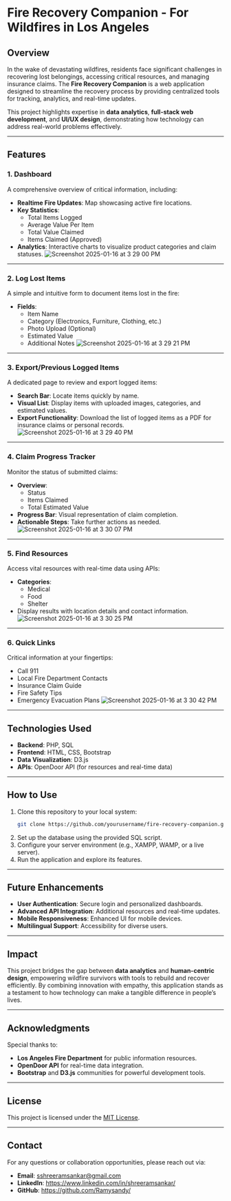 # Fire Recovery Companion - For Wildfires in Los Angeles 

## Overview
In the wake of devastating wildfires, residents face significant challenges in recovering lost belongings, accessing critical resources, and managing insurance claims. The **Fire Recovery Companion** is a web application designed to streamline the recovery process by providing centralized tools for tracking, analytics, and real-time updates.

This project highlights expertise in **data analytics**, **full-stack web development**, and **UI/UX design**, demonstrating how technology can address real-world problems effectively.

---

## Features

### 1. **Dashboard**
A comprehensive overview of critical information, including:
- **Realtime Fire Updates**: Map showcasing active fire locations.
- **Key Statistics**:
  - Total Items Logged
  - Average Value Per Item
  - Total Value Claimed
  - Items Claimed (Approved)
- **Analytics**: Interactive charts to visualize product categories and claim statuses.
![Screenshot 2025-01-16 at 3 29 00 PM](https://github.com/user-attachments/assets/335fd968-fb15-4ea7-9568-a627dcbe9e29)

---

### 2. **Log Lost Items**
A simple and intuitive form to document items lost in the fire:
- **Fields**:
  - Item Name
  - Category (Electronics, Furniture, Clothing, etc.)
  - Photo Upload (Optional)
  - Estimated Value
  - Additional Notes
![Screenshot 2025-01-16 at 3 29 21 PM](https://github.com/user-attachments/assets/572d705d-0d3f-4908-a2ed-808ea4668e83)

---

### 3. **Export/Previous Logged Items**
A dedicated page to review and export logged items:
- **Search Bar**: Locate items quickly by name.
- **Visual List**: Display items with uploaded images, categories, and estimated values.
- **Export Functionality**: Download the list of logged items as a PDF for insurance claims or personal records.
![Screenshot 2025-01-16 at 3 29 40 PM](https://github.com/user-attachments/assets/29a65d1c-e6ea-4d92-b5dd-b4a9c67cde73)

---

### 4. **Claim Progress Tracker**
Monitor the status of submitted claims:
- **Overview**:
  - Status
  - Items Claimed
  - Total Estimated Value
- **Progress Bar**: Visual representation of claim completion.
- **Actionable Steps**: Take further actions as needed.
![Screenshot 2025-01-16 at 3 30 07 PM](https://github.com/user-attachments/assets/5c8e91b5-2de2-439c-9427-eee58073d7fc)

---

### 5. **Find Resources**
Access vital resources with real-time data using APIs:
- **Categories**:
  - Medical
  - Food
  - Shelter
- Display results with location details and contact information.
![Screenshot 2025-01-16 at 3 30 25 PM](https://github.com/user-attachments/assets/895562a8-e957-436c-a8da-658122bb173f)

---

### 6. **Quick Links**
Critical information at your fingertips:
- Call 911
- Local Fire Department Contacts
- Insurance Claim Guide
- Fire Safety Tips
- Emergency Evacuation Plans
![Screenshot 2025-01-16 at 3 30 42 PM](https://github.com/user-attachments/assets/5aeaa7b8-762b-4e2c-98fb-742dcc003ad9)

---

## Technologies Used
- **Backend**: PHP, SQL
- **Frontend**: HTML, CSS, Bootstrap
- **Data Visualization**: D3.js
- **APIs**: OpenDoor API (for resources and real-time data)

---

## How to Use
1. Clone this repository to your local system:
   ```bash
   git clone https://github.com/yourusername/fire-recovery-companion.git
   ```
2. Set up the database using the provided SQL script.
3. Configure your server environment (e.g., XAMPP, WAMP, or a live server).
4. Run the application and explore its features.

---

## Future Enhancements
- **User Authentication**: Secure login and personalized dashboards.
- **Advanced API Integration**: Additional resources and real-time updates.
- **Mobile Responsiveness**: Enhanced UI for mobile devices.
- **Multilingual Support**: Accessibility for diverse users.

---

## Impact
This project bridges the gap between **data analytics** and **human-centric design**, empowering wildfire survivors with tools to rebuild and recover efficiently. By combining innovation with empathy, this application stands as a testament to how technology can make a tangible difference in people’s lives.

---

## Acknowledgments
Special thanks to:
- **Los Angeles Fire Department** for public information resources.
- **OpenDoor API** for real-time data integration.
- **Bootstrap** and **D3.js** communities for powerful development tools.

---

## License
This project is licensed under the [MIT License](LICENSE).

---

## Contact
For any questions or collaboration opportunities, please reach out via:
- **Email**: sshreeramsankar@gmail.com
- **LinkedIn**: https://www.linkedin.com/in/shreeramsankar/
- **GitHub**: https://github.com/Ramysandy/
